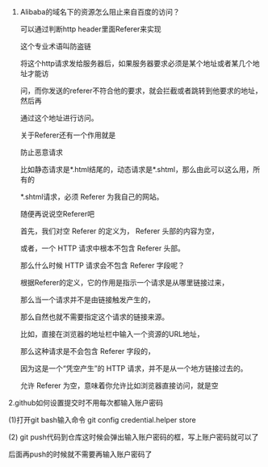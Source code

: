 1. Alibaba的域名下的资源怎么阻止来自百度的访问？

    可以通过判断http header里面Referer来实现

    这个专业术语叫防盗链

    将这个http请求发给服务器后，如果服务器要求必须是某个地址或者某几个地址才能访

    问，而你发送的referer不符合他的要求，就会拦截或者跳转到他要求的地址，然后再

    通过这个地址进行访问。

    关于Referer还有一个作用就是

    防止恶意请求

    比如静态请求是*.html结尾的，动态请求是*.shtml，那么由此可以这么用，所有的

    *.shtml请求，必须 Referer  为我自己的网站。

    随便再说说空Referer吧

    首先，我们对空 Referer  的定义为， Referer  头部的内容为空，

    或者，一个 HTTP  请求中根本不包含 Referer  头部。

    那么什么时候 HTTP  请求会不包含 Referer  字段呢？

    根据Referer的定义，它的作用是指示一个请求是从哪里链接过来，

    那么当一个请求并不是由链接触发产生的，

    那么自然也就不需要指定这个请求的链接来源。

    比如，直接在浏览器的地址栏中输入一个资源的URL地址，

    那么这种请求是不会包含 Referer  字段的，

    因为这是一个“凭空产生”的 HTTP  请求，并不是从一个地方链接过去的。

    允许 Referer  为空，意味着你允许比如浏览器直接访问，就是空

2.github如何设置提交时不用每次都输入账户密码

 (1)打开git bash输入命令 git config credential.helper store

 (2) git push代码到仓库这时候会弹出输入账户密码的框，写上账户密码就可以了

 后面再push的时候就不需要再输入账户密码了